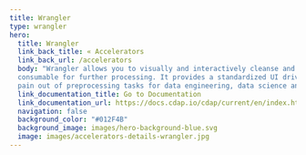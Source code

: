 ```yaml
---
title: Wrangler
type: wrangler
hero:
  title: Wrangler
  link_back_title: « Accelerators
  link_back_url: /accelerators
  body: "Wrangler allows you to visually and interactively cleanse and prepare raw data, with the aim of making it 
  consumable for further processing. It provides a standardized UI driven interactive flow that takes the 
  pain out of preprocessing tasks for data engineering, data science and data analysis."
  link_documentation_title: Go to Documentation
  link_documentation_url: https://docs.cdap.io/cdap/current/en/index.html
  navigation: false
  background_color: "#012F4B"
  background_image: images/hero-background-blue.svg
  image: images/accelerators-details-wrangler.jpg
---
```

